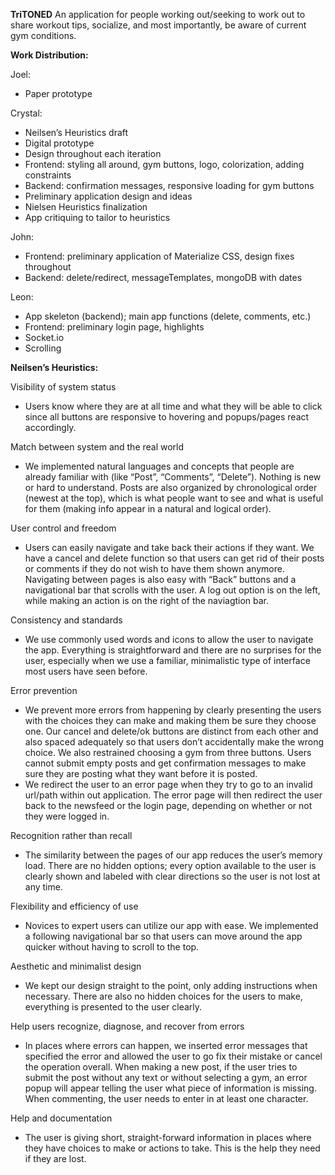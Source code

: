 **TriTONED**
An application for people working out/seeking to work out to share workout tips, socialize, and most importantly, be aware of current gym conditions.

**Work Distribution:**

Joel:
- Paper prototype

Crystal:
- Neilsen’s Heuristics draft
- Digital prototype
- Design throughout each iteration
- Frontend: styling all around, gym buttons, logo, colorization, adding constraints 
- Backend: confirmation messages, responsive loading for gym buttons
- Preliminary application design and ideas
- Nielsen Heuristics finalization
- App critiquing to tailor to heuristics

John:
- Frontend: preliminary application of Materialize CSS, design fixes throughout
- Backend: delete/redirect, messageTemplates, mongoDB with dates

Leon:
- App skeleton (backend); main app functions (delete, comments, etc.)
- Frontend: preliminary login page, highlights
- Socket.io
- Scrolling

**Neilsen’s Heuristics:**

Visibility of system status
- Users know where they are at all time and what they will be able to click since all buttons are responsive to hovering and popups/pages react accordingly.
 
Match between system and the real world
- We implemented natural languages and concepts that people are already familiar with (like “Post”, “Comments”, “Delete”). Nothing is new or hard to understand. Posts are also organized by chronological order (newest at the top), which is what people want to see and what is useful for them (making info appear in a natural and logical order).

User control and freedom
- Users can easily navigate and take back their actions if they want. We have a cancel and delete function so that users can get rid of their posts or comments if they do not wish to have them shown anymore. Navigating between pages is also easy with “Back” buttons and a navigational bar that scrolls with the user. A log out option is on the left, while making an action is on the right of the naviagtion bar.
 
Consistency and standards
- We use commonly used words and icons to allow the user to navigate the app. Everything is straightforward and there are no surprises for the user, especially when we use a familiar, minimalistic type of interface most users have seen before.

Error prevention
- We prevent more errors from happening by clearly presenting the users with the choices they can make and making them be sure they choose one. Our cancel and delete/ok buttons are distinct from each other and also spaced adequately so that users don’t accidentally make the wrong choice. We also restrained choosing a gym from three buttons. Users cannot submit empty posts and get confirmation messages to make sure they are posting what they want before it is posted.
- We redirect the user to an error page when they try to go to an invalid url/path within out application. The error page will then redirect the user back to the newsfeed or the login page, depending on whether or not they were logged in.


Recognition rather than recall
- The similarity between the pages of our app reduces the user’s memory load. There are no hidden options; every option available to the user is clearly shown and labeled with clear directions so the user is not lost at any time.

Flexibility and efficiency of use
- Novices to expert users can utilize our app with ease. We implemented a following navigational bar so that users can move around the app quicker without having to scroll to the top.
 
Aesthetic and minimalist design
- We kept our design straight to the point, only adding instructions when necessary. There are also no hidden choices for the users to make, everything is presented to the user clearly.

Help users recognize, diagnose, and recover from errors
- In places where errors can happen, we inserted error messages that specified the error and allowed the user to go fix their mistake or cancel the operation overall. When making a new post, if the user tries to submit the post without any text or without selecting a gym, an error popup will appear telling the user what piece of information is missing. When commenting, the user needs to enter in at least one character.

Help and documentation
- The user is giving short, straight-forward information in places where they have choices to make or actions to take.  This is the help they need if they are lost.
